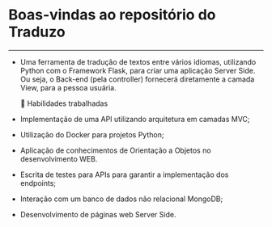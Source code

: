 # Boas-vindas ao repositório do Traduzo

</details>

----

- Uma ferramenta de tradução de textos entre vários idiomas, utilizando Python com o Framework Flask, para criar uma aplicação Server Side. Ou seja, o Back-end (pela controller) fornecerá diretamente a camada View, para a pessoa usuária.
  

  📝 Habilidades trabalhadas

- Implementação de uma API utilizando arquitetura em camadas MVC;
- Utilização do Docker para projetos Python;
- Aplicação de conhecimentos de Orientação a Objetos no desenvolvimento WEB.
- Escrita de testes para APIs para garantir a implementação dos endpoints;
- Interação com um banco de dados não relacional MongoDB;
- Desenvolvimento de páginas web Server Side.
